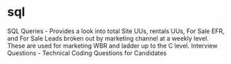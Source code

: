 # sql
SQL Queries - Provides a look into total Site UUs, rentals UUs, For Sale EFR, and For Sale Leads broken out by marketing channel at a weekly level. These are used for marketing WBR and ladder up to the C level.
Interview Questions - Technical Coding Questions for Candidates 


